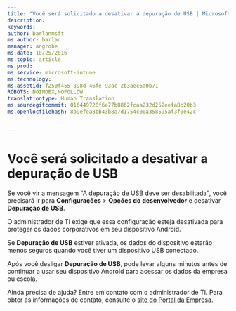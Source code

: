 ```yaml
---
title: "Você será solicitado a desativar a depuração de USB | Microsoft Intune"
description: 
keywords: 
author: barlanmsft
ms.author: barlan
manager: angrobe
ms.date: 10/25/2016
ms.topic: article
ms.prod: 
ms.service: microsoft-intune
ms.technology: 
ms.assetid: f250f455-898d-46fe-93ac-2b3aec6a0b71
ROBOTS: NOINDEX,NOFOLLOW
translationtype: Human Translation
ms.sourcegitcommit: 016449720f6e77b8862fcaa232d252eefa8b20b3
ms.openlocfilehash: 8b9efea8bb43b8a7d1754c00a358595af3f0e42c


---
```


# <a name="you-are-prompted-to-turn-off-usb-debugging"></a>Você será solicitado a desativar a depuração de USB

Se você vir a mensagem "A depuração de USB deve ser desabilitada", você precisará ir para **Configurações** > **Opções do desenvolvedor** e desativar **Depuração de USB**.

O administrador de TI exige que essa configuração esteja desativada para proteger os dados corporativos em seu dispositivo Android.

Se **Depuração de USB** estiver ativada, os dados do dispositivo estarão menos seguros quando você tiver um dispositivo USB conectado.

Após você desligar **Depuração de USB**, pode levar alguns minutos antes de continuar a usar seu dispositivo Android para acessar os dados da empresa ou escola.

Ainda precisa de ajuda? Entre em contato com o administrador de TI. Para obter as informações de contato, consulte o [site do Portal da Empresa](http://portal.manage.microsoft.com).



<!--HONumber=Oct16_HO2-->



